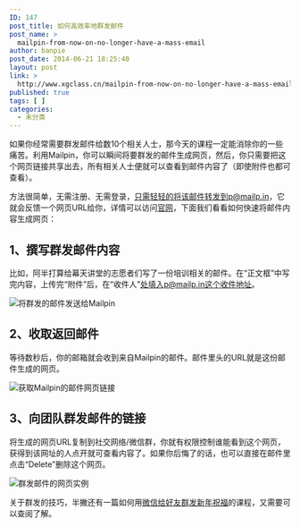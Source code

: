 ```yaml
---
ID: 147
post_title: 如何高效率地群发邮件
post_name: >
  mailpin-from-now-on-no-longer-have-a-mass-email
author: banpie
post_date: 2014-06-21 18:25:40
layout: post
link: >
  http://www.xgclass.cn/mailpin-from-now-on-no-longer-have-a-mass-email/
published: true
tags: [ ]
categories:
  - 未分类
---
```

如果你经常需要群发邮件给数10个相关人士，那今天的课程一定能消除你的一些痛苦。利用Mailpin，你可以瞬间将要群发的邮件生成网页，然后，你只需要把这个网页链接共享出去，所有相关人士便就可以查看到邮件内容了（即使附件也都可查看）。

方法很简单，无需注册、无需登录，只需轻轻的将该邮件转发到p@mailp.in，它就会反馈一个网页URL给你，详情可以访问[官网][1]，下面我们看看如何快速将邮件内容生成网页：

## 1、撰写群发邮件内容

比如，阿半打算给幕天讲堂的志愿者们写了一份培训相关的邮件。在“正文框”中写完内容，上传完“附件”后，在“收件人”处填入p@mailp.in这个收件地址。

![将群发的邮件发送给Mailpin][2]

## 2、收取返回邮件

等待数秒后，你的邮箱就会收到来自Mailpin的邮件。邮件里头的URL就是这份邮件生成的网页。

![获取Mailpin的邮件网页链接][3]

## 3、向团队群发邮件的链接

将生成的网页URL复制到社交网络/微信群，你就有权限控制谁能看到这个网页，获得到该网址的人点开就可查看内容了。如果你后悔了的话，也可以直接在邮件里点击“Delete”删除这个网页。

![群发邮件的网页实例][4]

关于群发的技巧，半撇还有一篇如何用[微信给好友群发新年祝福][5]的课程，又需要可以查阅了解。

 [1]: http://mailp.in/
 [2]: http://mmbiz.qpic.cn/mmbiz/z3T1vlHdIX9103ia7Yu5JaCrVUQLVteNauN393QibVCh0kC1G1hZkyWD41IqF3BSB6hWibQTGHL6liacsCNmkuKgyg/0
 [3]: http://mmbiz.qpic.cn/mmbiz/z3T1vlHdIX9103ia7Yu5JaCrVUQLVteNaHlBwtH333GClp8WeuHmOnWVhFBcB110NMynEVAxTQ6wnPr95QH1Njw/0
 [4]: http://mmbiz.qpic.cn/mmbiz/z3T1vlHdIX9103ia7Yu5JaCrVUQLVteNawcHEh21icfibdadZDDibjZP8HcLdNYTXwhVtDwU4vK9ZfBJI8x0XtwqLQ/0
 [5]: http://www.banpie.info/how-to-send-group-texts-via-wechat/